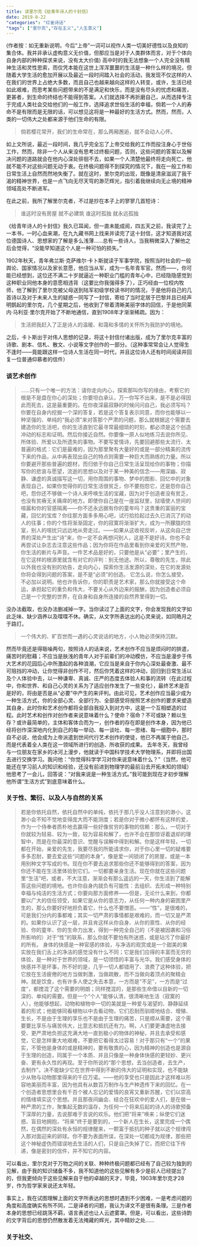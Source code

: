 ```yaml
---
title: 读里尔克《给青年诗人的十封信》
date: 2019-8-22
"categories": "红雀诗话"
"tags": ["里尔克","存在主义","人生意义"]
---
```

(作者按：如无重新说明，今后“上帝”一词可以视作人类一切美好德性以及良知的集合体。我并非承认虚构意义无价值，但那应当是对于人类群体而言，对于个体向自身内部的种种探求来说，没有太大价值)
高中时的我无法想象一个人完全没有精神生活和灵性思索，而仅凭本能在这世上浑浑噩噩的生活是一种什么样的境况，但随着大学生活的愈加开展以及最近一段时间踏入社会的活动，我发现不仅这样的人在我们的世界上占绝大多数，而且自己也越来越向这样的人转变，或许，生活已经如此艰难，而思考某些问题带来的不是满足和快乐，而是没有尽头的忧虑和痛苦，更甚者，到生命的终结也不能得到答案。人们就选择不再折磨自己，从而选择专注于完成人类社会交给他们的一般工作，选择追求世俗生活的幸福，倘若一个人的寿命不是有限而是无限的话，可以想见这将是一种最好的生活方式。然而，然而，人类的一切伟大之处都来源于他们生命的有限。

>倘若樱花常开，我们的生命常在，那么两厢邂逅，就不会动人心怀。

如上文所说，最近一段时间，我几乎完全忘了上帝交给我的工作而投注身心于世俗工作，然而，除非一个人从来没有思考过终极问题，否则，这些问题的答案以及解决问题的道路就会在他内心深处徘徊不去，如果一个人清楚他最终将走向死亡，他就不能不对这些问题无动于衷。在终极问题得不到探究的情况下，我在一般工作和日常生活上自然而然地失衡了。就在这时，里尔克的出现，既像是清泉滋润了我干渴的精神世界，也是一点飞向无尽天穹的渺茫辉光，指引着我继续向无止境的精神领域高处不断进军。

在此之前，我所了解里尔克者，不过是抄在本子上的寥寥几首短诗：

>谁这时没有房屋
>就不必建筑
>谁这时孤独
>就永远孤独

《给青年诗人的十封信》我久已耳闻，但一直未能成阅，四五天之前，我读完了上一本书，一时心血来潮，在九九藏书网上找来并读完了这十封信，这才知道我对这位德国诗人、思想家的了解是多么浅薄……总有一些诗人，当我稍微深入了解他之后会觉得，“没能早知道这个人是一种可怕的损失。”

1902年秋天，青年弗兰斯·克萨维尔·卡卜斯就读于军事学院，按照当时社会的一般舆论、国家情况以及家长意愿，他应当从军，成为一名年青军官。然而——，你可能已经想到，这位还不满二十岁就逼近一种职业门槛的青年心中，已经隐隐感觉到这种职业同他本身的意愿相违背（这要比你我强得多了），正巧经由一位校内牧师，他了解到了里尔克被父母送到陆军初级学校读书时的情况，于是他将自己的几首诗以及对于未来人生的疑惑一同写了一封信，寄给了当时定居于巴黎并且已经声明鹊起的里尔克，几个星期之后，他收到了带着清晰美丽字体的回信，于是他同莱内·马利亚·里尔克开始了不断地通信，直到1908年才渐渐稀疏。因为：

>生活把我赶入了正是诗人的温暖、和蔼和多情的关怀所为我防护的境地。

之后，卡卜斯出于对伟人思想的记录，将这十封信付诸出版，成为了里尔克丰富的诗歌、剧本、信札、散文、小说等文字创作的一部分。（这种事常常会让人觉得生不逢时——竟能跟这样一位诗人生活在同一时代，并且这位诗人还有时间阅读并回复一位普通仰慕者的信件）

### 谈艺术创作
>……只有一个唯一的方法：请你走向内心，探索那叫你写的缘由，考察它的根是不是盘在你心的深处；你要坦白承认，万一你写不出来，是不是必得因此而死去，这是最重要的。在你夜深最寂静的时候问问自己，我必须写吗？你要在自身内挖掘一个深的答复，若是这个答复表示同意，而你也能够以一种坚强的、单纯的“我必须”来对答那个严肃的问题，那么就根据这个需要去建造你的生活吧，你的生活直到它最寻常最细琐的时刻，都必须是这个创造冲动的标志和证明。然后你接近自然。你要像一原人似地练习去说你所见、所体验、所爱以及所遗失的事物。不要写爱情诗，先要回避那些太流行、太普遍的格式：它们是最难的，因为那里聚有大量好的或是一部分精美的流传下来的作品，从中再表现出自己的特点则需要一种巨大而熟练的力量。所以你要避开那些普遍的题材，而归依于你自己日常生活呈现给你的事物；你描写你的悲哀与愿望，流逝的思想以及对于某一种美的信念——用深幽、寂静、谦虚的真诚描写这一切，用你周围的事物、梦中的图影、回忆中的对象表现自己，如果你觉得你的日常生活很贫乏，你不要抱怨它，还是怨你自己吧，怨你还不够做一个诗人来呼唤生活的宝藏，因为对于创造者没有贫乏，也没有贫瘠无关痛痒的地方。即使你自己是在一座监狱里，狱墙使人世间的喧嚣和你的官感隔离——你不还永远据有你的童年吗？这贵重的富丽的宝藏，回忆的宝库？你往那方面多多用心吧，试行拾捡起过去久已消沉了的动人的往事；你的个性将渐渐固定，你的寂寞将渐渐扩大，成为一所朦胧的住室，别人的喧扰只远远地从旁走过。——如果从这收视反听，从这向自己世界的深处产生出“诗”来，你一定不会再想问别人，这是不是好诗。你也不会再尝试让杂志去注意这些作品；因为你将在作品里看到你亲爱的天然产物，你生活的断片与声音。一件艺术品是好的，只要他是从“必要”；里产生的，在它这样的根源里就含有对它的评判：别无他途。所以，尊敬的先生，除此以外我也没有别的劝告，走向内心，探索你生活发源的深处，在它的发源处你将会得到问题的答案，是不是“必须”的创造。
>它怎么说，你怎么接受，不必加以说明。他也许告诉你，你的职责是艺术家，那么你就接受这个命运，承担起它的重负和伟大，不要关心从外边来的报酬，因为创造者必须自己是一个完整的世界，在自身和自身所连接的自然界里得到一切。

没办法截取，也没办法删减掉一字。当你读过了上面的文字，你会发现我的文字如此乏味、缺少涵养以及喋喋不休。确实，从文字所表达出的心灵来说，如同皓月之于路灯。

>一个伟大的、旷百世而一遇的心灵说话的地方，小人物必须保持沉默。

然而毕竟还是得聒噪两句，按照诗人的话来说，艺术创作不应当是烦闷时的排遣，痛苦时的慰藉；不应当是肤浅的青年人对于前辈们的冲动模仿，不应当是漫步于伟大艺术的花园后心中所激起的各种浪潮，它应当是来自于你内心深处最奋激、最不可阻挡的冲动，让你觉得非创作不可，然后你凭着这样的冲动，回归到日常生活以及个人体验中去，以一种谦卑、真诚、庄严的态度去体验人和事的流转（在此过程中，你和世界、和自己心灵的关系为了适应创作发生了一些变化），最终艺术是否是好的，将由是否是从“必要”中产生的来评判。由此可见，艺术创作应当最少成为一种生活方式，你的全部心灵、全部行为、全部感受将按照艺术创作的要求来塑造其自身，此时你和艺术创作都将全部自我投入到对方中，这是一个互相塑造的过程。此时艺术和创作对创作者来说意味着什么？使命？宿命？不可或缺？赖以生存？或许最简单的，主体和客体合而为一，创作者的存在即是创作本身，因为他已经将创作深深地内化到自己的每一举动、每一谈吐、每一思绪、每一细胞中，那时自不必说，他会成为上帝派遣到世间代行艺术创作的使徒，他已不再属于他自己，而是代表着全人类在这一领域所进行的创造、所收获的成果。
去年冬天，我曾经与一位朋友在家乡的冰河上漫步，他就读于中国科学技术大学物理系，并即将出国去进行交换学习。我问他：“你觉得科学学习对你来说意味着什么？”（当然，他可能还在学习前人的知识和经验，还没有前进到物理学的最前沿去开拓未知的领域）
他思考了一会儿，回答说：“对我来说是一种生活方式。”我可能到现在才初步理解他所谓“生活方式”到底意味着什么。

### 关于性、繁衍、以及人与自然的关系
>若是你依托自然，依托自然中的单纯，依托于那几乎没人注意到的渺小，这渺小会不知不觉地变得庞大而不能测度；若是你对于微小都怀有这样的爱，作为一个侍奉者质朴地去赢得一些好像贫穷的事物的信赖：那么，一切对于你就较为轻易、较为一致，较为容易和解了，也许不会在那惊讶着退却的理智中，而是在你最深的意识、觉醒与误解中得到和解。你是这样年轻，一切都在开始，亲爱的先生，我要尽我的所能请求你，对于你心里一切的疑难要多多忍耐，要去爱这些“问题的本身”，像是爱一间锁闭了的房屋，或是一本用别种文字写成的书。现在你不要去追求那些你还不能够得到的答案，因为你还不能在生活里体验到它们。一切都要亲身生活。现在你就在这些问题里“生活”吧，或者，不大注意，渐渐会有那么遥远的一天，你生活到了能解答这些问题的境地。也许你自身内就负有可能性：去组织、去形成一种特别幸福与纯洁的生活方式；你要向那方面修养——但是，无论什么来到，你都要以广大的信任领受，如果它是从你的意志力，从任何一种内身的窘困里产生的，那么你要好好地担负着它，什么也不要憎恶。——“性”，是很难的，可是我们分内的事都难；其实一切严肃的事情都是艰难的，而一切又是严肃的。如果你认识了这一层，并且肯这样从你自身、从你的禀性、从你的经验、你的童年、你的生命力出发，得到一种完全自己的（不是被因袭和习俗所影响的）对于“性”的联系，那么你就不要怕有所迷惑，或是玷污了你最好的所有。
>身体的快感是一种官感的体验，与净洁的观赏或是一个甜美的果实放在我们舌上的净洁的感觉没有什么不同；它是我们应得的丰富而无穷的体验，是一种对于世界的领域，是一切领悟的丰富与光华。我们感受身体的快感并不是坏事，所不好的是，几乎一切人都错用了、浪费了这种体验，把它放在生活疲倦的地方当做刺激，当做疏散，而不当做向着顶点的聚精会神。就是饮食，也有许多人使之失去本意，一方而是“不足”，一方而是“过度”，都搅混了这个需要的明朗；同样搅混的，是那些生命借以自新的一切深的、单纯的需要。但是一个“个人”能够认清，很清晰地生活（寂寞的人），他能够想起，动物和植物中一切的美就是一种爱与渴望的、静静延续着的形式；他能够同看植物以中去看动物，它们忍耐而驯顺地结合、增殖、生长，不是由于生理的享乐也不是由于生理的痛苦，只是顺从需要，这个需要要比享乐与痛苦伟大，比意志和抵抗还有力。啊，人们要更谦虚地去接受、更严肃地负担这充满大地一直到极小的物体的神秘，并且去承受和感觉，它是怎样重大地艰难，不要把它看得太过容易！对于那只有“一个”的果实，不管他是身体的或是精神的，要有敬畏的心，因为精神的创造也是源自于生理的创造，同属于一个本质、并且只像是一种身体快感的更轻妙、更兴奋、更有永久性的再现。至于你所说的“那个思想，去当创造者，去生产，去制作”。决不能缺少它在世界中得到不断的伟大的证明和实现，也不能缺少从物与动物那里得来的千应万诺。——他的享受也只是因此才这样难以形容地美丽而丰富，因为他具有从数百万制作与生产种遗传下来的回忆。在一个创造者思想里会有千百个被人忘记的爱情的良宵又重新苏醒，它们以崇高的情绪填实这个思想。并且那夜间幽会、结合在狂欢中的爱人们，是在做一种严肃的工作，聚集起无数的温存，为任何一个将来后起的诗人的诗歌预备下深厚的力量，去说那难于言说的欢乐。他们把“将来”唤来；纵使它们迷惑、盲目地拥抱，“将来”终于是要到的，一个新人在生长，这里完成一个偶然，在偶然的深处有永恒的规律醒来，一颗富于抵抗的种子就以这个规律闯入那对面迎来的卵球。你不要为表面所误，在深处一切都成为规律，那些把这个神秘虚伪而错误地去生活的人们，只是自己失掉了它，而把它往下传递，像是密封的信件，并不知它的内容。

可以看出，里尔克对于万物之间的关联、种种终极问题都已经有了自己较为独到的见解，由于我的知识储备不多，我不知道他的这些见解有多少是前人已经提出了的，但我更倾向于这些见解来自于他的卓越的天才，毕竟，1903年里尔克才28岁，作为哲学家来说还太年轻。

事实上，我在试图理解上面的文字所表达的思想时遇到不少困难，一是考虑问题的角度和高度确实有所不同，二是译者的问题，我认为译文不是很有条理。三是作者本身的思想已经跳荡不羁，语言表述也让人云遮雾罩。但是，可以看出，这些诗韵的文字背后的思想仍然散发着无法掩藏的辉光，其中精妙之处……

### 关于社交、


